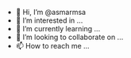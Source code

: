 - 👋 Hi, I’m @asmarmsa
- 👀 I’m interested in ...
- 🌱 I’m currently learning ...
- 💞️ I’m looking to collaborate on ...
- 📫 How to reach me ...

<!---
asmarmsa/asmarmsa is a ✨ special ✨ repository because its `README.md` (this file) appears on your GitHub profile.
You can click the Preview link to take a look at your changes.
--->
